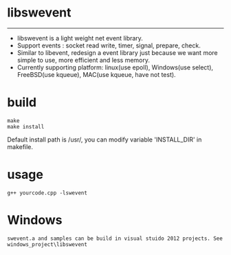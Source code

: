 # libswevent

----------

- libswevent is a light weight net event library. 
- Support events : socket read write, timer, signal, prepare, check.
- Similar to libevent, redesign a event library just because we want more simple to use, more efficient and less memory.
- Currently supporting platform: linux(use epoll), Windows(use select), FreeBSD(use kqueue), MAC(use kqueue, have not test).

# build
    make
    make install

Default install path is /usr/, you can modify variable 'INSTALL_DIR' in makefile.

# usage
    g++ yourcode.cpp -lswevent

# Windows
    swevent.a and samples can be build in visual stuido 2012 projects. See windows_project\libswevent 

